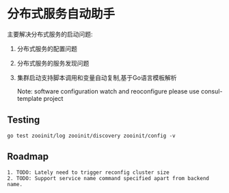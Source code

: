 # 分布式服务自动助手

主要解决分布式服务的启动问题:
1. 分布式服务的配置问题
1. 分布式服务的服务发现问题
1. 集群启动支持脚本调用和变量自动复制,基于Go语言模板解析


    Note: software configuration watch and reoconfigure please use consul-template project

## Testing

    go test zooinit/log zooinit/discovery zooinit/config -v


## Roadmap

    1. TODO: Lately need to trigger reconfig cluster size
    2. TODO: Support service name command specified apart from backend name.
